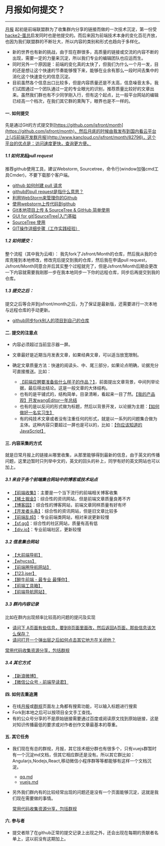 # 月报如何提交？

---

[月报](https://github.com/jsfront/month) 起初是前端联盟群为了收集群内分享的链接而做的一次技术沉淀，第一份受[hacke2-蛋总](http://www.hacke2.cn/)启发同时也是他提交的。而后来因为前端技术本身的变化百花齐放，也因为我们联盟群的不断壮大，所以内容的类别和形式也趋向于多样化。

- 新的世界也有新的挑战，由于现在群很多，高质量的链接或交流的内容不断的出现，需要一定的力量来沉淀，所以我们专业的编辑团队也应运而生。
- 同时另外一个原因是：前端的变化真的太快了，但我们为什么一个月一发，目的还是想让这个快速的节奏能够慢下来，能够在业余有那么一段时间去集中的消化这个快速变化的信息沉淀。
- 目前虽然各个信息出口比较多，但是内容质量还是不太高，信息噪音太多。我们试图通过一个团队通过一定的专业眼光的识别，推荐质量比较好的文章出来。虽然我们群也有不少同学刚入行，但有这个起点，比一般平台网站的编辑已经高一个档次，在我们其它群的熏陶下，眼界也是不一样的。

#### 一. 如何提交
先是通过Git的方式提交到[https://github.com/jsfront/month](https://github.com/jsfront/month)，然后月底的时候由我发布到国内看云平台上[JS前端开发群月报](http://www.kancloud.cn/jsfront/month/82796)，这个平台的优点是：访问速度更快，查询更方便。

##### 1.1 如何发起pull request

推荐github使用工具，建议Webstorm, Sourcetree，命令行(window加强cmd工具Cmder)，不要下载那个客户端。

- [github 如何创建 pull 请求](https://github.com/waylau/github-help/blob/master/Creating%20a%20pull%20request%20%E5%88%9B%E5%BB%BA%20pull%20%E8%AF%B7%E6%B1%82.md)
- [github的pull request是指什么意思？](https://www.zhihu.com/question/21682976)
- [利用WebStorm来管理你的Github](http://www.mrfangge.com/how-to-use-webstorm-to-manage-your-github/)
- [使用webstorm上传代码到github](http://www.jianshu.com/p/752613f4b1c9)
- [Git本地项目上传 & SourceTree & GitHub 简单使用](http://www.blogs8.cn/posts/Au2te07)
- [GUI for git|SourceTree|入门基础](http://www.jianshu.com/p/be9f0484af9d)
- [SourceTree 使用](http://blog.sina.com.cn/s/blog_a3c770670102uywk.html)
- [GIT操作详细步骤（工作实践经验）](http://www.jianshu.com/p/60fac8b97465)


##### 1.2 如何提交：

整个流程（其中我为云峰）：
我先fork了Jsfront/Month的仓库，然后我从我的仓库克隆到本地修改，修改完后提交到我的仓库，然后我在申请pull request，Jsfront/Month同意合并后其实整个过程就完了，但是Jsfront/Month后期会更改一下内容就需要我刚那一步在我本地同步一下你的远程仓库，同步后再提交到我的仓库。

##### 1.3 提交之后：

提交之后等合并到jsfront/month之后，为了保证是最新版，还需要进行一次本地与远程仓库的手动更新。

- [github同步fork别人的项目到自己的仓库](https://segmentfault.com/a/1190000003703918)


#### 二. 提交的注意点

- 内容必须超过当前显示器一屏。
- 文章最好是近期当月发表文章，如果经典文章，可以适当放宽限制。
- 确定文章质量方法：快速的阅读头、中、尾三部分，如果论点明确，论据充分可直接推送。比如：

    - [【前端应聘要准备些什么样子的作品？】](http://www.cnblogs.com/jikey/p/4922595.html)，前面提出文章背景，中间列举论据，最后得出结论。这是一般文章的大体结构。
    - 也有的是平铺式的，结构简单，目录清晰，看起来一目了然。[【我的产品观】开发wangEditor一年总结](http://www.cnblogs.com/wangfupeng1988/p/4931999.html)
    - 也有的是以反问的形式做为标题，然后以背景开发，以论据为主题：[【如何做好一名实习生】](http://www.cnblogs.com/hustskyking/p/how-to-be-an-excellent-intern.html)
    - 有的纯技术文章或者没有注重任何的形式，就是以一系列的问题集合做为主体。这种内容只要超过一屏也是可以的，比如：[【你应该知道的JavaScript】](http://youbookee.com/2016/08/30/js-you-should-know/)

#### 三. 内容采集的方式
就是日常月报上的链接从哪里收集，从那里能够得到最新的信息，由于英文的传播问题，这里边暂时只列举中文的，英文的回头的补上，同学有好的英文网站也可以加上。

##### 3.1 来自于各个前端集合网站中的博客或技术站点

- [【前端收集】](https://github.com/jikeytang/front-end-collect)：主要是一个当下流行的前端相关博客收集
- [【稀土掘金】](http://gold.xitu.io/#/)：综合性的资讯网站，但是前端文章质量良莠不齐
- [【博客园】](http://www.cnblogs.com/)：综合性的博客网站，前端文章同样质量有好有坏
- [【开发者头条】](https://toutiao.io/)：综合性的资讯网站，但是旧文章比较多
- [【前端乱炖】](http://www.html-js.com/)：专业前端类网站，相对来说更新较慢
- [【sf.gg】](https://segmentfault.com/)：综合性的社区网站，质量有高有低
- [【div.io】](http://div.io/)：专业前端社区，更新较慢


##### 3.2 信息集合网站

- [【大前端导航】](http://www.daqianduan.com/nav)
- [【whycss】](http://whycss.com/)
- [【前端圈导航网站】](http://sentsin.com/daohang/)
- [【123.jser】](http://123.jser.us/)
- [【醉牛前端 - 最专业  最懂你】](http://f2er.club/)
- [【前端工具箱】](https://www.awesomes.cn/)
- [【前端导航网站】](http://fenav.com/#/index)

##### 3.3 群内内容记录
比如在群内出现频率比较高的问题的提问及实现

- [请问下 A页面有些信息，要到B页面里面改，然后返回A页面，那些信息该怎么保存？]()
- [请问打开一个弹出层之后如何点击其它地方在关闭他？]()

[常用代码收集资源分享，包括群规](https://github.com/jsfront/src)

##### 3.4 其它方式

- [【新浪微博】](http://www.weibo.com)
- [【微信公众号 - 前端早读君】]()

#### 四. 如何去重追溯

- 在线[月报](http://www.kancloud.cn/jsfront/month/82796)或[群规](http://www.kancloud.cn/jikeytang/qq/87646)页面左上角都有搜索功能，可以输入标题进行搜索
- Fork到本地之后可以按项目全文手工查找。
- 有的公众号分享的不是原始链接需要通过百度或阅读原文找到原始链接，这是对知识传播最低的要求或对作者创作文章最基本的尊重。

#### 五. 其它任务

- 我们现在有总的群规，月报，其它技术细分群也有很多个，只有vuejs群暂时有一个沉淀md文档，但其它相应群还是没有。所以其它群比如：Angularjs,Nodejs,React,移动微信小程序群等等都能够有这样一个文档沉淀。

    - [qq.md](https://github.com/jsfront/src/blob/master/qq.md)
    - [vuejs.md](https://github.com/jsfront/src/blob/master/vuejs.md)

- 另外我们群内有的比较经常出现的问题还是没有一个页面能够沉淀，这就是我们现在需要做的事情。

    [常用代码收集资源分享，包括群规](https://github.com/jsfront/src)

#### 六. 参与者

- 提交者除了在github正常的提交记录上出现之外，还会出现在每期的贡献者名单上，这以前没有这期加上。
